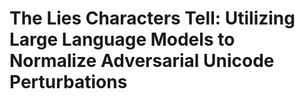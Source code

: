 # The Lies Characters Tell: Utilizing Large Language Models to Normalize Adversarial Unicode Perturbations
